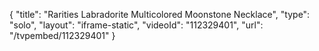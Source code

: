 {
    "title": "Rarities Labradorite   Multicolored Moonstone Necklace",
    "type": "solo",
    "layout": "iframe-static",
    "videoId": "112329401",
    "url": "\/tvpembed\/112329401"
}